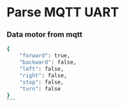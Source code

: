 # Parse MQTT UART

### Data motor from mqtt
````sh
{
    "forward": true,
    "backward": false,
    "left": false,
    "right": false,
    "stop": false,
    "turn": false
}
```
